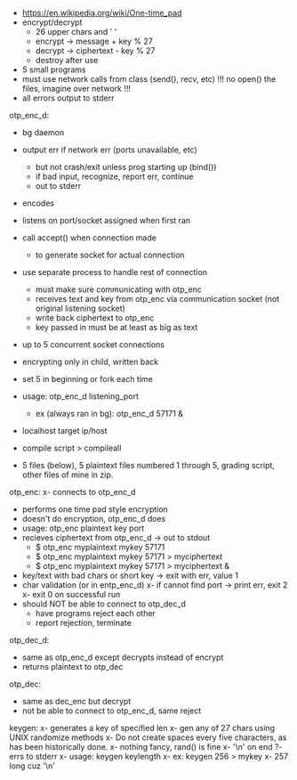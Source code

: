 - https://en.wikipedia.org/wiki/One-time_pad
- encrypt/decrypt
  - 26 upper chars and ' '
  - encrypt -> message + key % 27
  - decrypt -> ciphertext - key % 27
  - destroy after use
- 5 small programs
- must use network calls from class (send(), recv, etc)
!!! no open() the files, imagine over network !!!
- all errors output to stderr

otp_enc_d:
  - bg daemon
  - output err if network err (ports unavailable, etc)
    - but not crash/exit unless prog starting up (bind())
    - if bad input, recognize, report err, continue
    - out to stderr
  - encodes
  - listens on port/socket assigned when first ran
  - call accept() when connection made
    - to generate socket for actual connection
  - use separate process to handle rest of connection
    - must make sure communicating with otp_enc
    - receives text and key from otp_enc via communication socket (not original listening socket)
    - write back ciphertext to otp_enc
    - key passed in must be at least as big as text
  - up to 5 concurrent socket connections
  - encrypting only in child, written back
  - set 5 in beginning or fork each time
  - usage: otp_enc_d listening_port
    - ex (always ran in bg):  otp_enc_d 57171 &
  - localhost target ip/host

- compile script > compileall
- 5 files (below), 5 plaintext files numbered 1 through 5, grading script, other files of mine in zip.

otp_enc:
  x- connects to otp_enc_d
  - performs one time pad style encryption
  - doesn't do encryption, otp_enc_d does
  - usage: otp_enc plaintext key port
  - recieves ciphertext from otp_enc_d -> out to stdout
    - $ otp_enc myplaintext mykey 57171
    - $ otp_enc myplaintext mykey 57171 > myciphertext
    - $ otp_enc myplaintext mykey 57171 > myciphertext &
  - key/text with bad chars or short key -> exit with err, value 1
  - char validation (or in entp_enc_d)
  x- if cannot find port -> print err, exit 2
  x- exit 0 on successful run
  - should NOT be able to connect to otp_dec_d
    - have programs reject each other
    - report rejection, terminate

otp_dec_d:
  - same as otp_enc_d except decrypts instead of encrypt
  - returns plaintext to otp_dec

otp_dec:
  - same as dec_enc but decrypt
  - not be able to connect to otp_enc_d, same reject

keygen:
  x- generates a key of specified len
  x- gen any of 27 chars using UNIX randomize methods
  x- Do not create spaces every five characters, as has been historically done.
  x- nothing fancy, rand() is fine
  x- '\n' on end
  ?- errs to stderr
  x- usage: keygen keylength
    x- ex: keygen 256 > mykey
    x- 257 long cuz '\n'
